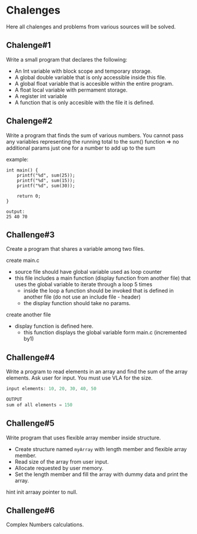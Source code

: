 # Chalenges

Here all chalenges and problems from various sources will be solved.

## Chalenge#1

Write a small program that declares the following:

- An Int variable with block scope and temporary storage.
- A global double variable that is only accessible inside this file.
- A global float variable that is accesible within the entire program.
- A float local variable with permament storage.
- A register int variable
- A function that is only accesible with the file it is defined.

## Chalenge#2

Write a program that finds the sum of various numbers.
You cannot pass any variables representing the running total to the sum() function => no additional params just one for a number to add up to the sum

example: 

```
int main() {
    printf("%d", sum(25));
    printf("%d", sum(15));
    printf("%d", sum(30));

    return 0;
}

output:
25 40 70
```

## Challenge#3

Create a program that shares a variable among two files.

create main.c
- source file should have global variable used as loop counter
- this file includes a main function (display function from another file) that uses the global variable to iterate through a
loop 5 times
    - inside the loop a function should be invoked that is defined in another file (do not use an include file - header)
    - the display function should take no params.

create another file
- display function is defined here.
    - this function displays the global variable form main.c (incremented by1)

## Challenge#4

Write a program to read elements in an array and find the sum of the array elements. Ask user for input. You must use VLA for the size.

```C
input elements: 10, 20, 30, 40, 50

OUTPUT
sum of all elements = 150
```
## Challenge#5

Write program that uses flexible array member inside structure. 

- Create structure named `myArray` with length member and flexible array member.
- Read size of the array from user input.
- Allocate requested by user memory.
- Set the length member and fill the array with dummy data and print the array.

hint init arraay pointer to null.

## Challenge#6

Complex Numbers calculations.